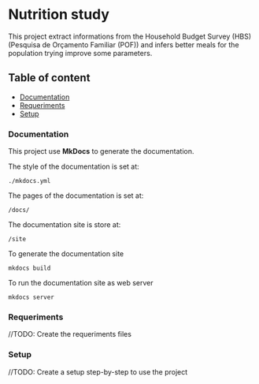 # Nutrition study

This project extract informations from the Household Budget Survey (HBS) (Pesquisa de Orçamento Familiar (POF)) and infers better meals for the population trying improve some parameters. 

## Table of content
- [Documentation](#documentation)
- [Requeriments](#requeriments)
- [Setup](#setup)

### Documentation

This project use **MkDocs** to generate the documentation.

The style of the documentation is set at:
```
./mkdocs.yml
```

The pages of the documentation is set at:
```
/docs/
```

The documentation site is store at:
```
/site
```

To generate the documentation site
```
mkdocs build
```

To run the documentation site as web server
```
mkdocs server
```

### Requeriments

//TODO: Create the requeriments files

### Setup

//TODO: Create a setup step-by-step to use the project